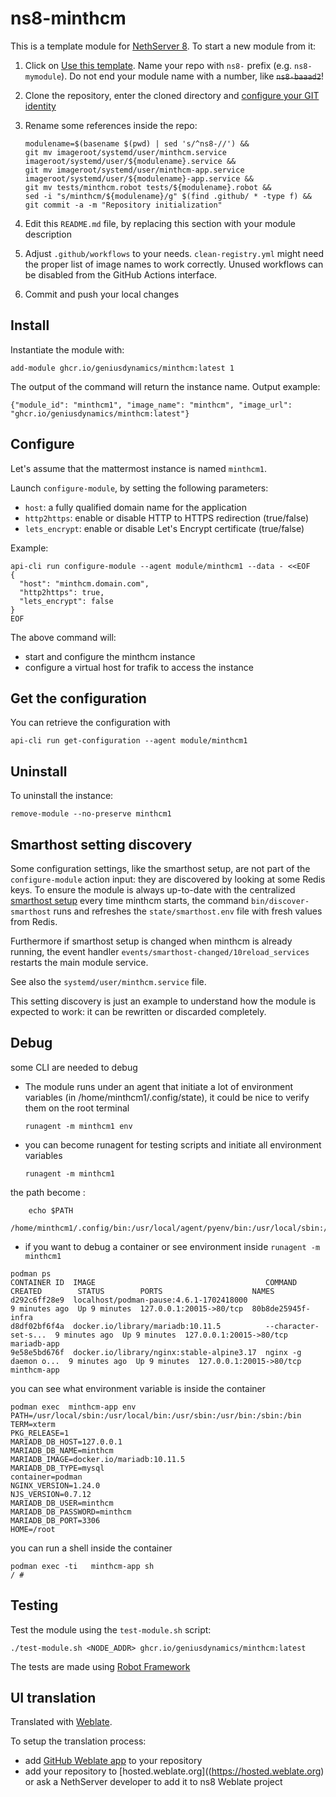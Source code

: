 # ns8-minthcm

This is a template module for [NethServer 8](https://github.com/NethServer/ns8-core).
To start a new module from it:

1. Click on [Use this template](https://github.com/NethServer/ns8-minthcm/generate).
   Name your repo with `ns8-` prefix (e.g. `ns8-mymodule`). 
   Do not end your module name with a number, like ~~`ns8-baaad2`~~!

1. Clone the repository, enter the cloned directory and
   [configure your GIT identity](https://git-scm.com/book/en/v2/Getting-Started-First-Time-Git-Setup#_your_identity)

1. Rename some references inside the repo:
   ```
   modulename=$(basename $(pwd) | sed 's/^ns8-//') &&
   git mv imageroot/systemd/user/minthcm.service imageroot/systemd/user/${modulename}.service &&
   git mv imageroot/systemd/user/minthcm-app.service imageroot/systemd/user/${modulename}-app.service && 
   git mv tests/minthcm.robot tests/${modulename}.robot &&
   sed -i "s/minthcm/${modulename}/g" $(find .github/ * -type f) &&
   git commit -a -m "Repository initialization"
   ```

1. Edit this `README.md` file, by replacing this section with your module
   description

1. Adjust `.github/workflows` to your needs. `clean-registry.yml` might
   need the proper list of image names to work correctly. Unused workflows
   can be disabled from the GitHub Actions interface.

1. Commit and push your local changes

## Install

Instantiate the module with:

    add-module ghcr.io/geniusdynamics/minthcm:latest 1

The output of the command will return the instance name.
Output example:

    {"module_id": "minthcm1", "image_name": "minthcm", "image_url": "ghcr.io/geniusdynamics/minthcm:latest"}

## Configure

Let's assume that the mattermost instance is named `minthcm1`.

Launch `configure-module`, by setting the following parameters:
- `host`: a fully qualified domain name for the application
- `http2https`: enable or disable HTTP to HTTPS redirection (true/false)
- `lets_encrypt`: enable or disable Let's Encrypt certificate (true/false)


Example:

```
api-cli run configure-module --agent module/minthcm1 --data - <<EOF
{
  "host": "minthcm.domain.com",
  "http2https": true,
  "lets_encrypt": false
}
EOF
```

The above command will:
- start and configure the minthcm instance
- configure a virtual host for trafik to access the instance

## Get the configuration
You can retrieve the configuration with

```
api-cli run get-configuration --agent module/minthcm1
```

## Uninstall

To uninstall the instance:

    remove-module --no-preserve minthcm1

## Smarthost setting discovery

Some configuration settings, like the smarthost setup, are not part of the
`configure-module` action input: they are discovered by looking at some
Redis keys.  To ensure the module is always up-to-date with the
centralized [smarthost
setup](https://geniusdynamics.github.io/ns8-core/core/smarthost/) every time
minthcm starts, the command `bin/discover-smarthost` runs and refreshes
the `state/smarthost.env` file with fresh values from Redis.

Furthermore if smarthost setup is changed when minthcm is already
running, the event handler `events/smarthost-changed/10reload_services`
restarts the main module service.

See also the `systemd/user/minthcm.service` file.

This setting discovery is just an example to understand how the module is
expected to work: it can be rewritten or discarded completely.

## Debug

some CLI are needed to debug

- The module runs under an agent that initiate a lot of environment variables (in /home/minthcm1/.config/state), it could be nice to verify them
on the root terminal

    `runagent -m minthcm1 env`

- you can become runagent for testing scripts and initiate all environment variables
  
    `runagent -m minthcm1`

 the path become : 
```
    echo $PATH
    /home/minthcm1/.config/bin:/usr/local/agent/pyenv/bin:/usr/local/sbin:/usr/local/bin:/usr/sbin:/usr/bin:/usr/
```

- if you want to debug a container or see environment inside
 `runagent -m minthcm1`
 ```
podman ps
CONTAINER ID  IMAGE                                      COMMAND               CREATED        STATUS        PORTS                    NAMES
d292c6ff28e9  localhost/podman-pause:4.6.1-1702418000                          9 minutes ago  Up 9 minutes  127.0.0.1:20015->80/tcp  80b8de25945f-infra
d8df02bf6f4a  docker.io/library/mariadb:10.11.5          --character-set-s...  9 minutes ago  Up 9 minutes  127.0.0.1:20015->80/tcp  mariadb-app
9e58e5bd676f  docker.io/library/nginx:stable-alpine3.17  nginx -g daemon o...  9 minutes ago  Up 9 minutes  127.0.0.1:20015->80/tcp  minthcm-app
```

you can see what environment variable is inside the container
```
podman exec  minthcm-app env
PATH=/usr/local/sbin:/usr/local/bin:/usr/sbin:/usr/bin:/sbin:/bin
TERM=xterm
PKG_RELEASE=1
MARIADB_DB_HOST=127.0.0.1
MARIADB_DB_NAME=minthcm
MARIADB_IMAGE=docker.io/mariadb:10.11.5
MARIADB_DB_TYPE=mysql
container=podman
NGINX_VERSION=1.24.0
NJS_VERSION=0.7.12
MARIADB_DB_USER=minthcm
MARIADB_DB_PASSWORD=minthcm
MARIADB_DB_PORT=3306
HOME=/root
```

you can run a shell inside the container

```
podman exec -ti   minthcm-app sh
/ # 
```
## Testing

Test the module using the `test-module.sh` script:


    ./test-module.sh <NODE_ADDR> ghcr.io/geniusdynamics/minthcm:latest

The tests are made using [Robot Framework](https://robotframework.org/)

## UI translation

Translated with [Weblate](https://hosted.weblate.org/projects/ns8/).

To setup the translation process:

- add [GitHub Weblate app](https://docs.weblate.org/en/latest/admin/continuous.html#github-setup) to your repository
- add your repository to [hosted.weblate.org]((https://hosted.weblate.org) or ask a NethServer developer to add it to ns8 Weblate project
